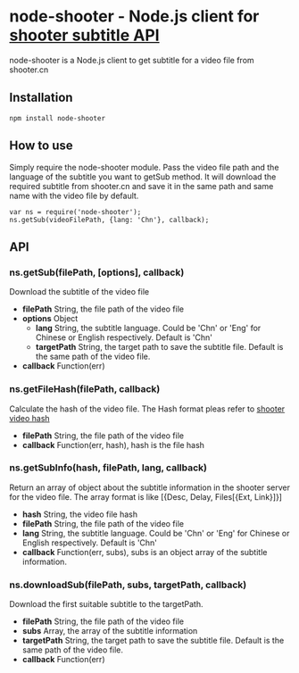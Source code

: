 node-shooter - Node.js client for [shooter subtitle API](http://https://docs.google.com/document/d/1ufdzy6jbornkXxsD-OGl3kgWa4P9WO5NZb6_QYZiGI0/preview)
==============================================================
node-shooter is a Node.js client to get subtitle for a video file from shooter.cn
## Installation    
    npm install node-shooter
## How to use
Simply require the node-shooter module. Pass the video file path and the language of the subtitle you want to getSub method. It will download the required subtitle from shooter.cn and save it in the same path and same name with the video file by default.

    var ns = require('node-shooter');
	ns.getSub(videoFilePath, {lang: 'Chn'}, callback);

## API
### ns.getSub(filePath, [options], callback)
Download the subtitle of the video file

- **filePath** String, the file path of the video file
- **options** Object
	- **lang** String, the subtitle language. Could be 'Chn' or 'Eng' for Chinese or English respectively. Default is 'Chn'
	- **targetPath** String, the target path to save the subtitle file. Default is the same path of the video file.
- **callback** Function(err)
### ns.getFileHash(filePath, callback)
Calculate the hash of the video file. The Hash format pleas refer to [shooter video hash](https://docs.google.com/document/d/1w5MCBO61rKQ6hI5m9laJLWse__yTYdRugpVyz4RzrmM/preview)

- **filePath** String, the file path of the video file
- **callback** Function(err, hash), hash is the file hash

### ns.getSubInfo(hash, filePath, lang, callback)
Return an array of object about the subtitle information in the shooter server for the video file. The array format is like [{Desc, Delay, Files[{Ext, Link}]}]

- **hash** String, the video file hash
- **filePath** String, the file path of the video file
- **lang** String, the subtitle language. Could be 'Chn' or 'Eng' for Chinese or English respectively. Default is 'Chn'
- **callback** Function(err, subs), subs is an object array of the subtitle information.

### ns.downloadSub(filePath, subs, targetPath, callback)
Download the first suitable subtitle to the targetPath.

- **filePath** String, the file path of the video file
- **subs** Array, the array of the subtitle information
- **targetPath** String, the target path to save the subtitle file. Default is the same path of the video file.
- **callback** Function(err)
